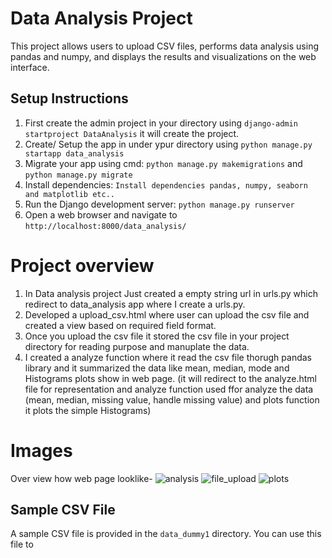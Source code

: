 # Data Analysis Project

This project allows users to upload CSV files, performs data analysis using pandas and numpy, and displays the results and visualizations on the web interface.

## Setup Instructions

1. First create the admin project in your directory using `django-admin startproject DataAnalysis` it will create the project.
2. Create/ Setup the app in under ypur directory using `python manage.py startapp data_analysis`
3. Migrate your app using cmd: `python manage.py makemigrations` and `python manage.py migrate`
4. Install dependencies: `Install dependencies pandas, numpy, seaborn and matplotlib etc..`
5. Run the Django development server: `python manage.py runserver`
6. Open a web browser and navigate to `http://localhost:8000/data_analysis/`

# Project overview
1. In Data analysis project Just created a empty string url in urls.py which redirect to data_analysis app where I create a urls.py.
2. Developed a upload_csv.html where user can upload the csv file and created a view based on required field format.
3. Once you upload the csv file it stored the csv file in your project directory for reading purpose and manuplate the data. 
4. I created a analyze function where it read the csv file thorugh pandas library and it summarized the data like mean, median, mode and Histograms plots show in web page.
    (it will redirect to the analyze.html file for representation and analyze function used ffor analyze the data (mean, median, missing value, handle missing value)
     and plots function it plots the simple Histograms)

   
# Images
 Over view how web page looklike-
![analysis](https://github.com/user-attachments/assets/0b0266b9-289a-4b8f-9183-0dbbbc7fc532)
![file_upload](https://github.com/user-attachments/assets/8deb783d-3c12-40e4-a672-a005dcd379a6)
![plots](https://github.com/user-attachments/assets/aa52952f-28fc-4e12-af4a-27cbe3ee7620)

## Sample CSV File

A sample CSV file is provided in the `data_dummy1` directory. You can use this file to
